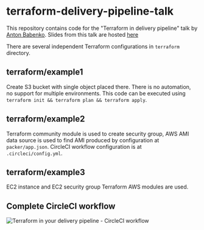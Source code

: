 # terraform-delivery-pipeline-talk

This repository contains code for the "Terraform in delivery pipeline" talk by [Anton Babenko](https://github.com/antonbabenko). Slides from this talk are hosted [here](https://www.slideshare.net/AntonBabenko/terraform-in-deployment-pipeline)

There are several independent Terraform configurations in `terraform` directory.

## terraform/example1

Create S3 bucket with single object placed there. There is no automation, no support for multiple environments. This code can be executed using `terraform init && terraform plan && terraform apply`.

## terraform/example2

Terraform community module is used to create security group, AWS AMI data source is used to find AMI produced
by configuration at `packer/app.json`. CircleCI workflow configuration is at `.circleci/config.yml`.

## terraform/example3

EC2 instance and EC2 security group Terraform AWS modules are used.

## Complete CircleCI workflow

<img src="https://github.com/antonbabenko/terraform-delivery-pipeline-talk/blob/master/terraform_circleci_pipeline.png?raw=true" alt="Terraform in your delivery pipeline - CircleCI workflow" align="center" />
